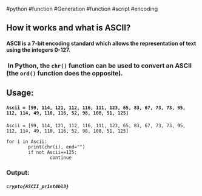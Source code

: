 #python #function #Generation #function #script #encoding 


## How it works and what is ASCII?

#### ASCII is a 7-bit encoding standard which allows the representation of text using the integers 0-127.

###  In Python, the `chr()` function can be used to convert an ASCII (the `ord()` function does the opposite).



## Usage:

#### `Ascii = [99, 114, 121, 112, 116, 111, 123, 65, 83, 67, 73, 73, 95, 112, 114, 49, 110, 116, 52, 98, 108, 51, 125]`

````
Ascii = [99, 114, 121, 112, 116, 111, 123, 65, 83, 67, 73, 73, 95, 112, 114, 49, 110, 116, 52, 98, 108, 51, 125]

for i in Ascii:
        print(chr(i), end="")
        if not Ascii==125:
                continue
````

### Output: 
##### `crypto{ASCII_pr1nt4bl3}`